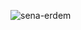 ![sena-erdem](https://github.com/senaerdem/IOS-Mobil-Uygulama-Gelistirme/assets/98752496/90e643e7-ef0f-42ff-a94a-1c0f43858adb)
